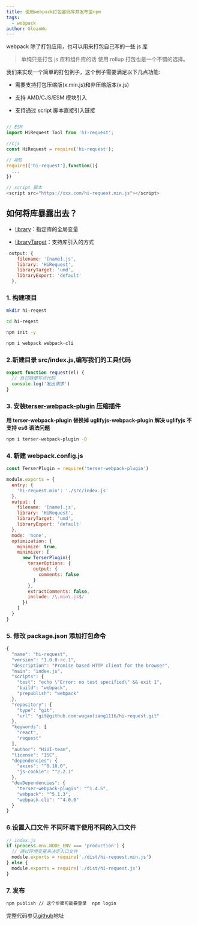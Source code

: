 ```yaml
---
title: 使用webpack打包基础库并发布至npm
tags:
  - webpack
author: GleanWu
---
```


webpack 除了打包应用，也可以用来打包自己写的一些 js 库

> 单纯只是打包 js 库和组件库的话 使用 rollup 打包也是一个不错的选择。

我们来实现一个简单的打包例子，这个例子需要满足以下几点功能:

- 需要支持打包压缩版(x.min.js)和非压缩版本(x.js)

- 支持 AMD/CJS/ESM 模块引入

- 支持通过 script 脚本直接引入链接

```js

// ESM
import HiRequest Tool from 'hi-request';

//cjs
const HiRequest = require('hi-request');

// AMD
require(['hi-request'],function(){
  ...
})

// script 脚本
<script src="https://xxx.com/hi-request.min.js"></script>

```

## 如何将库暴露出去？

- [library](https://webpack.docschina.org/guides/author-libraries/#expose-the-library)：指定库的全局变量

- [libraryTarget](https://webpack.docschina.org/configuration/output/)：支持库引入的方式

```js
 output: {
    filename: '[name].js',
    library: 'HiRequest',
    libraryTarget: 'umd',
    libraryExport: 'default'
  },
```

### 1. 构建项目

```sh
mkdir hi-reqest

cd hi-reqest

npm init -y

npm i webpack webpack-cli
```

### 2.新建目录 src/index.js,编写我们的工具代码

```js
export function request(el) {
  // 自己随便写点代码
  console.log('发出请求')
}
```

### 3. 安装[terser-webpack-plugin](https://github.com/webpack-contrib/terser-webpack-plugin) 压缩插件

**用 terser-webpack-plugin 替换掉 uglifyjs-webpack-plugin 解决 uglifyjs 不支持 es6 语法问题**

```sh
npm i terser-webpack-plugin -D
```

### 4. 新建 webpack.config.js

```js
const TerserPlugin = require('terser-webpack-plugin')

module.exports = {
  entry: {
    'hi-request.min': './src/index.js'
  },
  output: {
    filename: '[name].js',
    library: 'HiRequest',
    libraryTarget: 'umd',
    libraryExport: 'default'
  },
  mode: 'none',
  optimization: {
    minimize: true,
    minimizer: [
      new TerserPlugin({
        terserOptions: {
          output: {
            comments: false
          }
        },
        extractComments: false,
        include: /\.min\.js$/
      })
    ]
  }
}
```

### 5. 修改 package.json 添加打包命令

```js
{
  "name": "hi-request",
  "version": "1.0.0-rc.1",
  "description": "Promise based HTTP client for the browser",
  "main": "index.js",
  "scripts": {
    "test": "echo \"Error: no test specified\" && exit 1",
    "build": "webpack",
    "prepublish": "webpack"
  },
  "repository": {
    "type": "git",
    "url": "git@github.com:wugaoliang1116/hi-request.git"
  },
  "keywords": [
    "react",
    "request"
  ],
  "author": "HiUI-team",
  "license": "ISC",
  "dependencies": {
    "axios": "^0.18.0",
    "js-cookie": "^2.2.1"
  },
  "devDependencies": {
    "terser-webpack-plugin": "^1.4.5",
    "webpack": "^5.1.3",
    "webpack-cli": "^4.0.0"
  }
}


```

### 6.设置入口文件 不同环境下使用不同的入口文件

```js
// index.js
if (process.env.NODE_ENV === 'production') {
  // 通过环境变量来决定入口文件
  module.exports = require('./dist/hi-request.min.js')
} else {
  module.exports = require('./dist/hi-request.js')
}
```

### 7. 发布

```sh
npm publish // 这个步骤可能要登录  npm login
```

完整代码参见[github](https://github.com/wugaoliang1116/hi-request)地址
